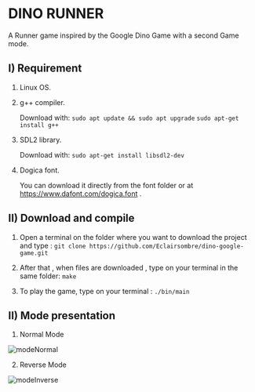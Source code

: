 # DINO RUNNER

A Runner game inspired by the Google Dino Game with a second Game mode.

## I) Requirement
1. Linux OS.
2.  g++ compiler. 

    Download with: 
    ```sudo apt update && sudo apt upgrade``` 
    ```sudo apt-get install g++ ```

3. SDL2 library.

    Download with: 
    ```sudo apt-get install libsdl2-dev```
    
4. Dogica font.

    You can download it directly from the font folder or at https://www.dafont.com/dogica.font .
    





## II) Download and compile  
1. Open a terminal on the folder where you want to download the project and type : 
   ```git clone https://github.com/Eclairsombre/dino-google-game.git```
2. After that , when files are downloaded , type on your terminal  in the same folder: 
   ```make```   
     
3. To play the game, type on your terminal : ```./bin/main```  
  

## II) Mode presentation

1. Normal Mode

![modeNormal](https://github.com/Eclairsombre/dino-google-game/assets/130174141/517fd589-58eb-44b1-accf-0a172d854a90)

2. Reverse Mode

![modeInverse](https://github.com/Eclairsombre/dino-google-game/assets/130174141/c96747f6-1a63-40fc-a210-9eb558510a7b)
